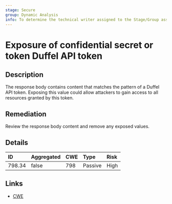 ```yaml
---
stage: Secure
group: Dynamic Analysis
info: To determine the technical writer assigned to the Stage/Group associated with this page, see https://about.gitlab.com/handbook/product/ux/technical-writing/#assignments
---
```


# Exposure of confidential secret or token Duffel API token

## Description

The response body contains content that matches the pattern of a Duffel API token.
Exposing this value could allow attackers to gain access to all resources granted by this token.

## Remediation

Review the response body content and remove any exposed values.

## Details

| ID | Aggregated | CWE | Type | Risk |
|:---|:--------|:--------|:--------|:--------|
| 798.34 | false | 798 | Passive | High |

## Links

- [CWE](https://cwe.mitre.org/data/definitions/798.html)
